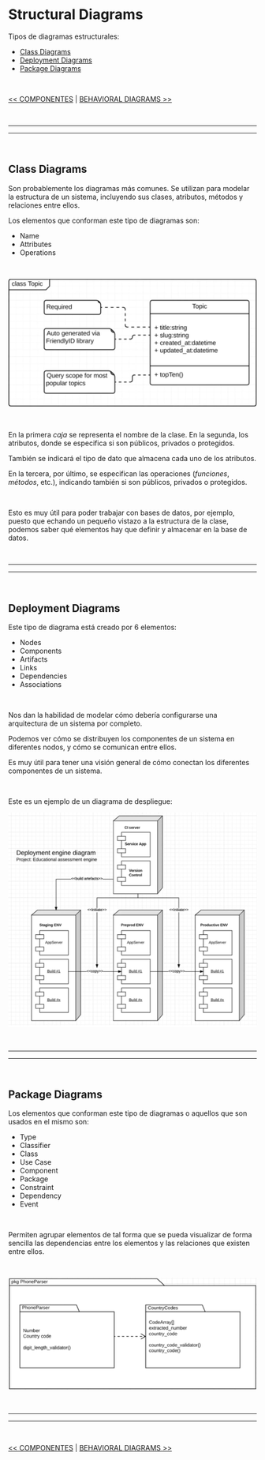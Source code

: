 # Structural Diagrams

Tipos de diagramas estructurales:

* [Class Diagrams](#class-diagrams)
* [Deployment Diagrams](#deployment-diagrams)
* [Package Diagrams](#package-diagrams)

<br>

[<< COMPONENTES](./01_components_and_commonElements.md#componentes-y-elementos-comunes) | [BEHAVIORAL DIAGRAMS >>](./03_behavioralDiagrams.md#behavioral-diagrams)


<br><hr>
<hr><br>


## Class Diagrams

Son probablemente los diagramas más comunes. Se utilizan para modelar la estructura de un sistema, incluyendo sus clases, atributos, métodos y relaciones entre ellos.

Los elementos que conforman este tipo de diagramas son:

* Name
* Attributes
* Operations

<br>

<div align="center">

![class-diagram](./media/structural-diagrams/class-diagram.png)

</div>

<br>

En la primera *caja* se representa el nombre de la clase. En la segunda, los atributos, donde se especifica si son públicos, privados o protegidos.

También se indicará el tipo de dato que almacena cada uno de los atributos.

En la tercera, por último, se especifican las operaciones (*funciones*, *métodos*, etc.), indicando también si son públicos, privados o protegidos.

<br>

Esto es muy útil para poder trabajar con bases de datos, por ejemplo, puesto que echando un pequeño vistazo a la estructura de la clase, podemos saber qué elementos hay que definir y almacenar en la base de datos.


<br><hr>
<hr><br>


## Deployment Diagrams

Este tipo de diagrama está creado por 6 elementos:

* Nodes
* Components
* Artifacts
* Links
* Dependencies
* Associations

<br>

Nos dan la habilidad de modelar cómo debería configurarse una arquitectura de un sistema por completo.

Podemos ver cómo se distribuyen los componentes de un sistema en diferentes nodos, y cómo se comunican entre ellos.

Es muy útil para tener una visión general de cómo conectan los diferentes componentes de un sistema.

<br>

Este es un ejemplo de un diagrama de despliegue:

<div align="center">

![deployment-diagram](./media/structural-diagrams/deployment-diagram.png)

</div>


<br><hr>
<hr><br>


## Package Diagrams

Los elementos que conforman este tipo de diagramas o aquellos que son usados en el mismo son:

* Type
* Classifier
* Class
* Use Case
* Component
* Package
* Constraint
* Dependency
* Event

<br>

Permiten agrupar elementos de tal forma que se pueda visualizar de forma sencilla las dependencias entre los elementos y las relaciones que existen entre ellos.

<br>

<div align="center">

![package-diagram](./media/structural-diagrams/package-diagram.png)

</div>


<br><hr>
<hr><br>

[<< COMPONENTES](./01_components_and_commonElements.md#componentes-y-elementos-comunes) | [BEHAVIORAL DIAGRAMS >>](./03_behavioralDiagrams.md#behavioral-diagrams)